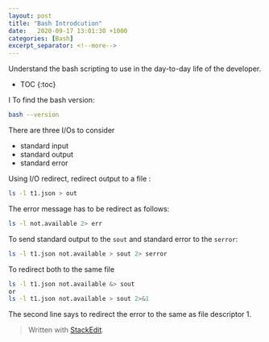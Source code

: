 ```yaml
---
layout: post
title: "Bash Introdcution"
date:   2020-09-17 13:01:30 +1000
categories: [Bash]
excerpt_separator: <!--more-->
---
```

Understand the bash scripting to use in the day-to-day life of the developer.

<!--more-->

* TOC
{:toc}

I
To  find the bash version:
```bash
bash --version
```
There are three I/Os to consider

 - standard input
 - standard output
 - standard error

Using I/O redirect, redirect output to a file :
```bash
ls -l t1.json > out
```
The error message has to be redirect as follows:
```bash
ls -l not.available 2> err
```
To send standard output to the `sout` and standard error to the `serror`:
```bash
ls -l t1.json not.available > sout 2> serror
```
To redirect both to the same file
```bash
ls -l t1.json not.available &> sout
or
ls -l t1.json not.available > sout 2>&1
```
The second line says to redirect the error to the same as file descriptor 1.


> Written with [StackEdit](https://stackedit.io/).
<!--stackedit_data:
eyJoaXN0b3J5IjpbMjEzODg1NzczLDExMTY4NzEzMDAsNzgzMj
Y3OTgsMTI3NDY1MjUwXX0=
-->
